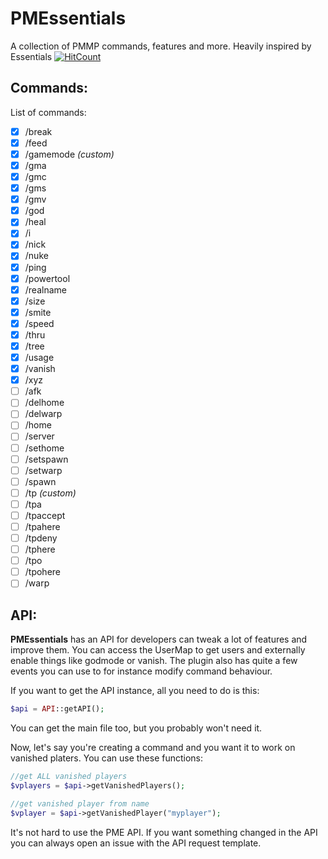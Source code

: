 # PMEssentials
A collection of PMMP commands, features and more. Heavily inspired by Essentials
[![HitCount](http://hits.dwyl.io/pmessentials/PMEssentials.svg)](http://hits.dwyl.io/pmessentials/PMEssentials)

## Commands:
List of commands:
- [x] /break
- [x] /feed  
- [x] /gamemode *(custom)*
- [x] /gma
- [x] /gmc
- [x] /gms
- [x] /gmv
- [x] /god
- [x] /heal
- [x] /i
- [x] /nick
- [x] /nuke
- [x] /ping
- [x] /powertool
- [x] /realname
- [x] /size
- [x] /smite
- [x] /speed
- [x] /thru
- [x] /tree
- [x] /usage
- [x] /vanish
- [x] /xyz
- [ ] /afk
- [ ] /delhome
- [ ] /delwarp
- [ ] /home
- [ ] /server
- [ ] /sethome
- [ ] /setspawn
- [ ] /setwarp
- [ ] /spawn
- [ ] /tp *(custom)*
- [ ] /tpa
- [ ] /tpaccept
- [ ] /tpahere
- [ ] /tpdeny
- [ ] /tphere
- [ ] /tpo
- [ ] /tpohere
- [ ] /warp

## API:
**PMEssentials** has an API for developers can tweak a lot of features and improve them. You can access the UserMap to get users and externally enable things like godmode or vanish. The plugin also has quite a few events you can use to for instance modify command behaviour.

If you want to get the API instance, all you need to do is this:
```php
$api = API::getAPI();
```
You can get the main file too, but you probably won't need it.

Now, let's say you're creating a command and you want it to work on vanished platers. You can use these functions:
```php
//get ALL vanished players
$vplayers = $api->getVanishedPlayers();

//get vanished player from name
$vplayer = $api->getVanishedPlayer("myplayer");
```
It's not hard to use the PME API. If you want something changed in the API you can always open an issue with the API request template.
